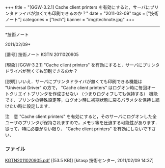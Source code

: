 ﻿+++
title = "[GGW-3.2.1] Cache client printers を有効にすると，サーバにプリンタドライバが無くても印刷できるのか？"
date = "2011-02-09"
tags = ["技術ノート"]
categories = ["tech"]
banner = "img/technote.jpg"
+++

-----------------------------------------------------------------------------------------------------------------------------

*技術ノート

2011/02/09*


[番号]
技術ノート KGTN 2011020905

[現象]
[GGW-3.2.1] "Cache client printers"
を有効にすると，サーバにプリンタドライバが無くても印刷できるのか？

[説明]
いいえ．サーバにプリンタドライバが無くても印刷できる機能は "Universal
Driver" の方で， "Cache client printers"
はログオン時に毎回オートクリエイトプリンタを作成させない
（つまりログオフしても保持する）
機能です．プリンタの特殊設定等，ログオン時に初期状態に戻るパラメタを保持し続けたい時に設定します．

注　意
"Cache client printers"
を有効にすると，そのサーバにログオンした全ユーザのプリンタが保持されますので，メモリ等を圧迫する可能性があります．従って，特に必要がない限り，
"Cache client printers" を有効にしないで下さい．


### ファイル





[KGTN2011020905.pdf](http://techreport.kitasp.net/attachments/download/478/KGTN2011020905.pdf)
 [(53.5 KB)] [kitasp 技術センター, 2011/02/09
14:37]
